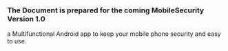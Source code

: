 <h3>The Document is prepared for the coming MobileSecurity Version 1.0 </h3>


a Multifunctional Android app to keep your mobile phone security and easy to use.

